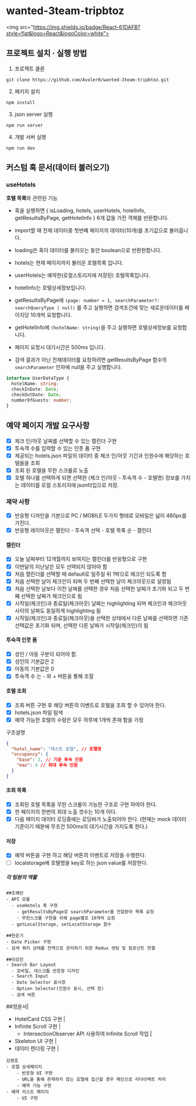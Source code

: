 # wanted-3team-tripbtoz
<img src="https://img.shields.io/badge/React-61DAFB?style=flat&logo=React&logoColor=white">
## 프로젝트 설치 · 실행 방법

1. 프로젝트 클론

```
git clone https://github.com/Avoler0/wanted-3team-tripbtoz.git
```

2. 패키지 설치

```
npm install
```

3. json server 실행

```
npm run server
```

4. 개발 서버 실행

```
npm run dev
```

## 커스텀 훅 문서(데이터 불러오기)

### useHotels

**호텔 목록**와 관련된 기능

- 훅을 실행하면 { isLoading, hotels, userHotels, hotelInfo, getResultsByPage, getHotelInfo } 6개 값을 가진 객체를 반환합니다.

- import할 때 전체 데이터중 첫번째 페이지의 데이터(10개)를 초기값으로 불러옵니다.

- loading은 훅이 데이터를 불러오는 동안 boolean으로 반환한합니다.

- hotels는 현재 페이지까지 불러온 호텔목록 입니다.

- userHotels는 예약한(로컬스토리지에 저장된) 호텔목록입니다.

- hotelInfo는 호텔상세정보입니다.

- getResultsByPage에 `(page: number = 1, searchParameter?: searchQueryType | null)` 를 주고 실행하면 검색조건에 맞는 새로운데이터를 페이지당 10개씩 요청합니다.

- getHotelInfo에 `(hotelName: string)`을 주고 실행하면 호텔상세정보를 요청합니다.

- 페이지 요청시 대기시간은 500ms 입니다.

- 검색 결과가 아닌 전체데이터를 요청하려면 getResultsByPage 함수의 `searchParameter` 인자에 null을 주고 실행합니다.

```ts
interface UserDataType {
  hotelName: string;
  checkInDate: Date;
  checkOutDate: Date;
  numberOfGuests: number;
}
```

## 예약 페이지 개발 요구사항

- [x] 체크 인/아웃 날짜를 선택할 수 있는 캘린더 구현
- [x] 투숙객 수를 입력할 수 있는 인풋 폼 구현
- [x] 제공되는 hotels.json 파일의 데이터 중 체크 인/아웃 기간과 인원수에 해당하는 호텔들을 조회
- [x] 조회 된 호텔을 무한 스크롤로 노출
- [x] 호텔 하나를 선택하게 되면 선택한 (체크 인/아웃 - 투숙객 수 - 호텔명) 정보를 가지는 데이터를 로컬 스토리지에 json타입으로 저장.

### 제약 사항

- [x] 반응형 디자인을 기본으로 PC / MOBILE 두가지 형태로 모바일은 넓이 480px를 가진다.
- [x] 반응형 레이아웃은 캘린더 - 투숙객 선택 - 호텔 목록 순 - 캘린더

#### 캘린더

- [x] 오늘 날짜부터 12개월까지 보여지는 캘린더를 반응형으로 구현
- [x] 이번달의 지난날은 모두 선택되지 않아야 함
- [x] 처음 캘린더를 선택할 때 default로 일주일 뒤 1박으로 체크인 되도록 함
- [x] 처음 선택한 날이 체크인이 되며 두 번째 선택한 날이 체크아웃으로 설정됨
- [x] 처음 선택한 날보다 이전 날짜를 선택한 경우 처음 선택한 날짜가 초기화 되고 두 번째 선택한 날짜가 체크인으로 됨
- [x] 시작일(체크인)과 종료일(체크아웃) 날짜는 highlighting 되며 체크인과 체크아웃 사이의 날짜도 동일하게 highlighting 됨
- [x] 시작일(체크인)과 종료일(체크아웃)을 선택한 상태에서 다른 날짜를 선택하면 기존 선택값은 초기화 되며, 선택한 다른 날짜가 시작일(체크인)이 됨

#### 투숙객 인풋 폼

- [x] 성인 / 아동 구분이 되어야 함.
- [x] 성인의 기본값은 2
- [x] 아동의 기본값은 0
- [x] 투숙객 수 는 - 와 + 버튼을 통해 조절

#### 호텔 조회

- [x] 조회 버튼 구현 후 해당 버튼의 이벤트로 호텔을 조회 할 수 있어야 한다.
- [x] hotels.json 파일 탐색
- [x] 예약 가능한 호텔의 수량은 모두 하루에 1개씩 존재 함을 가정

구조설명

```json
{
  "hotel_name": "테스트 호텔", // 호텔명
  "occupancy": {
    "base": 2, // 기준 투숙 인원
    "max": 4 // 최대 투숙 인원
  }
}
```

#### 조회 목록

- [x] 조회된 호텔 목록을 무한 스크롤이 가능한 구조로 구현 하여야 한다.
- [x] 한 페이지의 한번의 최대 노출 갯수는 10개 이다.
- [x] 다음 페이지 데이터 로딩중에는 로딩바가 노출되어야 한다. (현재는 mock 데이터 기준이기 때문에 무조건 500ms의 대기시간을 가지도록 한다.)

#### 저장

- [x] 예약 버튼을 구현 하고 해당 버튼의 이벤트로 저장을 수행한다.
- [ ] localstorage에 호텔명을 key로 하는 json value를 저장한다.

##### 각 팀원의 역활
```
##조혜빈
- API 모듈
  - useHotels 훅 구현
    - getResultsByPage로 searchParameter를 전달받아 목록 요청
    - 무한스크롤 구현을 위해 page별로 10개씩 요청
  - getLocalStorage, setLocatStorage 함수
```

```
##한운기 
- Date Picker 구현
- 검색 쿼리 상태를 전역으로 관리하기 위한 Redux 셋팅 및 컴포넌트 연결
```

```
##이성진
- Search Bar Layout
  - 모바일, 데스크톱 반응형 디자인
  - Search Input
  - Date Selector 표시창
  - Option Selector(인원수 표시, 선택 창)
  - 검색 버튼
```

##정윤서|
- HotelCard CSS 구현 |
- Infinite Scroll 구현 |
  - IntersectionObserver API 사용하여 Infinite Scroll 작업 |
- Skeleton UI 구현 |
- 데이터 렌더링 구현 |

```
김영호
- 호텔 상세페이지
    - 반응형 UI 구현
    - URL을 통해 존재하지 않는 호텔에 접근할 경우 메인으로 리다이렉트 처리
    - 예약 기능 구현
- 예약 리스트 페이지
    - UI 구현
```
